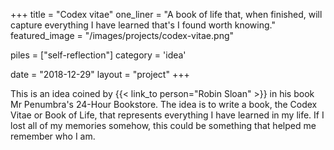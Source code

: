 +++
title = "Codex vitae"
one_liner = "A book of life that, when finished, will capture everything I have learned that's I found worth knowing."
featured_image = "/images/projects/codex-vitae.png"

piles = ["self-reflection"]
category = 'idea'

date = "2018-12-29"
layout = "project"
+++

This is an idea coined by {{< link_to person="Robin Sloan" >}} in his book Mr Penumbra's 24-Hour Bookstore. The idea is to write a book, the Codex Vitae or Book of Life, that represents everything I have learned in my life. If I lost all of my memories somehow, this could be something that helped me remember who I am.
